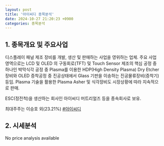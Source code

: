 ```yaml
---
layout: post
title: '아이씨디 종목분석'
date: 2024-10-27 21:20:23 +0900
categories: 종목분석
---
```


## 1. 종목개요 및 주요사업

디스플레이 패널 제조 장비를 개발, 생산 및 판매하는 사업을 영위하는 업체. 주요 사업영역으로는 LCD 및 OLED 의 구동회로(TFT) 및 Touch Sensor 제조의 핵심 공정 중 하나인 박막식각 공정 중 Plasma를 이용한 HDP(High Density Plasma) Dry Etcher 장비와 OLED 증착공정 중 진공상태에서 Glass 기판을 이송하는 진공물류장비(증착기) 등임. Plasma 기술을 활용한 Plasma Asher 및 식각장비도 시장상황에 따라 지속적으로 판매.

ESC(정전척)을 생산하는 회사인 아이씨디 머트리얼즈 등을 종속회사로 보유.

최대주주는 이승호 외(23.21%)
[#아이씨디](#)

## 2. 시세분석

No price analysis available
